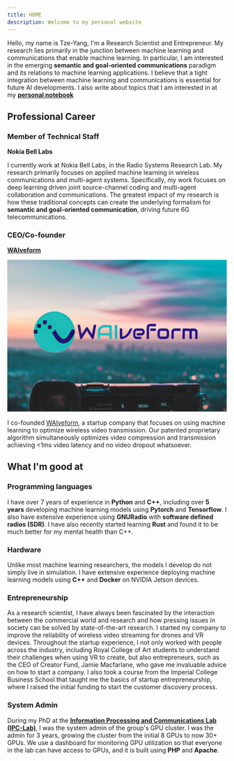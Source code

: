 ```yaml
---
title: HOME
description: Welcome to my personal website
---
```


Hello, my name is Tze-Yang, I'm a Research Scientist and Entrepreneur. 
My research lies primarily in the junction between machine learning and communications that enable machine learning. 
In particular, I am interested in the emerging **semantic and goal-oriented communications** paradigm and its relations to machine learning applications. 
I believe that a tight integration between machine learning and communications is essential for future AI developments.
I also write about topics that I am interested in at my [**personal notebook**](https://r0ymanesco.github.io/my-notes/)


## Professional Career

### Member of Technical Staff
**Nokia Bell Labs**

I currently work at Nokia Bell Labs, in the Radio Systems Research Lab. 
My research primarily focuses on applied machine learning in wireless communications and multi-agent systems. 
Specifically, my work focuses on deep learning driven joint source-channel coding and multi-agent collaboration and communications. 
The greatest impact of my research is how these traditional concepts can create the underlying formalism for **semantic and goal-oriented communication**, driving future 6G telecommunications. 


### CEO/Co-founder
[**WAIveform**](https://waiveform.github.io/waiveform-tech/)

<!-- <img src="/images/waiveform.jpg" alt="waiveform" width="10%"/> -->

![WAIveform](/images/waiveform.jpg)

I co-founded [WAIveform](https://waiveform.github.io/waiveform-tech/), a startup company that focuses on using machine learning to optimize wireless video transmission. 
Our patented proprietary algorithm simultaneously optimizes video compression and transmission achieving <1ms video latency and no video dropout whatsoever. 


## What I'm good at

### Programming languages

I have over 7 years of experience in **Python** and **C++**, including over **5 years** developing machine learning models using **Pytorch** and **Tensorflow**. 
I also have extensive experience using **GNURadio** with **software defined radios (SDR)**. 
I have also recently started learning **Rust** and found it to be much better for my mental health than C++.

### Hardware

Unlike most machine learning researchers, the models I develop do not simply live in simulation. 
I have extensive experience deploying machine learning models using **C++** and **Docker** on NVIDIA Jetson devices. 

### Entrepreneurship

As a research scientist, I have always been fascinated by the interaction between the commercial world and research and how pressing issues in society can be solved by state-of-the-art research. 
I started my company  to improve the reliability of wireless video streaming for drones and VR devices. 
Throughout the startup experience, I not only worked with people across the industry, including Royal College of Art students to understand their challenges when using VR to create, but also entrepreneurs, such as the CEO of Creator Fund, Jamie Macfarlane, who gave me invaluable advice on how to start a company. 
I also took a course from the Imperial College Business School that taught me the basics of startup entrepreneurship, where I raised the initial funding to start the customer discovery process. 

### System Admin

During my PhD at the [**Information Processing and Communications Lab (IPC-Lab)**](https://www.imperial.ac.uk/information-processing-and-communications-lab/), I was the system admin of the group's GPU cluster. 
I was the admin for 3 years, growing the cluster from the initial 8 GPUs to now 30+ GPUs. 
We use a dashboard for monitoring GPU utilization so that everyone in the lab can have access to GPUs, and it is built using **PHP** and **Apache**. 
